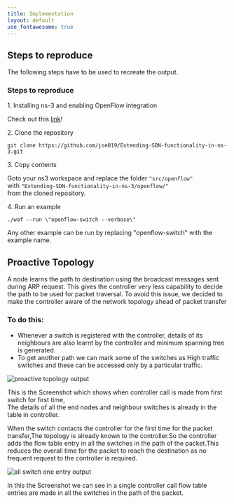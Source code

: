 ```yaml
---
title: Implementation
layout: default
use_fontawesome: true
---
```

<h2>Steps to reproduce</h2>
The following steps have to be used to recreate the output.
<h3> Steps to reproduce </h3>
1. Installing ns-3 and enabling OpenFlow integration
<p>Check out this <a href="https://github.com/joe019/Extending-SDN-functionality-in-ns-3/wiki/5.-ns-3">link</a>!<br></p>
2. Clone the repository <br>
<p><code>git clone https://github.com/joe019/Extending-SDN-functionality-in-ns-3.git</code><br></p>
3. Copy contents <br>
<p>Goto your ns3 workspace and replace the folder <code>"src/openflow"</code><br> with <code>"Extending-SDN-functionality-in-ns-3/openflow/"</code><br> from the cloned repository.</p>
4. Run an example <br>
<p><code>./waf --run \"openflow-switch --verbose\"</code><br></p>
<p>Any other example can be run by replacing "openflow-switch" with the example name.</p>


<h2>Proactive Topology</h2>
<p> A node learns the path to destination using the broadcast messages sent during ARP
request. This gives the controller very less capability to decide the path to be used
for packet traversal. To avoid this issue, we decided to make the controller aware
of the network topology ahead of packet transfer </p>
<h3>To do this:</h3>
<ul>
<li>Whenever a switch is registered with the controller, details of its
neighbours are also learnt by the controller and minimum spanning
tree is generated.</li>
<li>To get another path we can mark some of the switches as High traffic
switches and these can be accessed only by a particular traffic.</li>
</ul>
 <div class="row content-row">
	<div class="col-12 col-sm-2"></div>
	<div class="col-12 col-sm-8">
	    <img src="{{ site.baseurl }}/images/proactive.png" alt="proactive topology output">
    <p> This is the Screenshot which shows when controller call is made from first switch for first time,<br> The details of all the end nodes and neighbour switches is already in the table in controller. </p>
	</div>
	<div class="col-12 col-sm-2"></div>
</div>
<p> When the switch contacts the controller for the first time for the packet transfer,The topology is already known to the controller.So the controller adds the flow table entry in all the switches in the path of the packet.This reduces the overall time for the packet to reach the destination as no frequent request to the controller is required.<p> 
 <div class="row content-row">
	<div class="col-12 col-sm-2"></div>
	<div class="col-12 col-sm-8">
	    <img src="{{ site.baseurl }}/images/screenshot.png" alt="all switch one entry output">
    <p> In this the Screenshot we can see in a single controller call flow table entries are made in all the switches in the path of the packet.</p>
	</div>
	<div class="col-12 col-sm-2"></div>
</div>
